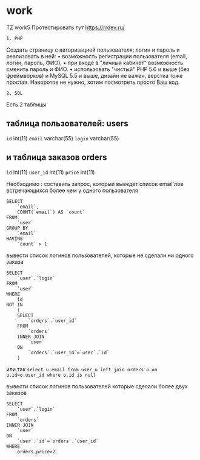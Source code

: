 # work
TZ work5
Протестировать тут https://rrdev.ru/


    1. PHP

Создать страницу с авторизацией пользователя: логин и пароль и реализовать в ней:
    • возможность регистрации пользователя (email, логин, пароль, ФИО),
    • при входе в "личный кабинет" возможность сменить пароль и ФИО. 
    • использовать "чистый" PHP 5.6 и выше (без фреймворков) и MySQL 5.5 и выше, дизайн не важен, верстка тоже простая. Наворотов не нужно, хотим посмотреть просто Ваш код.

    2. SQL

Есть 2 таблицы 

таблица пользователей:
users 
----------
`id` int(11)
`email` varchar(55)
`login` varchar(55)

и таблица заказов 
orders
--------
`id` int(11)
`user_id` int(11)
`price` int(11)

Необходимо :
составить запрос, который выведет список email'лов встречающихся более чем у одного пользователя
```
SELECT
	`email`,
	COUNT(`email`) AS `count`
FROM
	`user`
GROUP BY
	`email`
HAVING 
	`count` > 1
```

вывести список логинов пользователей, которые не сделали ни одного заказа

```
SELECT 
	`user`.`login` 
FROM 
	`user` 
WHERE 
	id 
NOT IN 
	(
	SELECT 
		`orders`.`user_id` 
	FROM 	
		`orders` 
	INNER JOIN 
		`user` 
	ON 
		`orders`.`user_id`=`user`.`id`
	)
```
или так `select u.email from user u left join orders o on u.id=o.user_id where o.id is null`

вывести список логинов пользователей которые сделали более двух заказов
```
SELECT 
	`user`.`login`
FROM 
	`orders` 
INNER JOIN 
	`user` 
ON 
	`user`.`id`=`orders`.`user_id`
WHERE 
	orders.price>2

```


